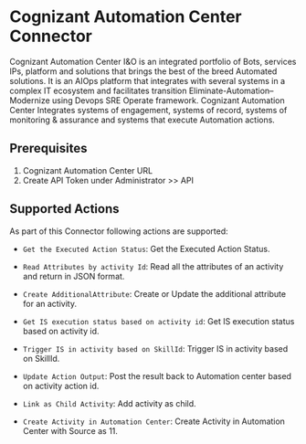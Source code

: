 # Cognizant Automation Center Connector
Cognizant Automation Center I&O is an integrated portfolio of Bots, services IPs, platform and solutions that brings the best of the breed Automated solutions. It is an AIOps platform that integrates with several systems in a complex IT ecosystem and facilitates transition Eliminate-Automation–Modernize using Devops SRE Operate framework. Cognizant Automation Center Integrates systems of engagement, systems of record, systems of monitoring & assurance and systems that execute Automation actions.

## Prerequisites

1. Cognizant Automation Center URL
2. Create API Token under Administrator >> API


## Supported Actions

As part of this Connector following actions are supported:

* `Get the Executed Action Status`: Get the Executed Action Status.

* `Read Attributes by activity Id`: Read all the attributes of an activity and return in JSON format.

* `Create AdditionalAttribute`: Create or Update the additional attribute for an activity.

* `Get IS execution status based on activity id`: Get IS execution status based on activity id.

* `Trigger IS in activity based on SkillId`: Trigger IS in activity based on SkillId.

* `Update Action Output`: Post the result back to Automation center based on activity action id.

* `Link as Child Activity`: Add activity as child.

* `Create Activity in Automation Center`: Create Activity in Automation Center with Source as 11.